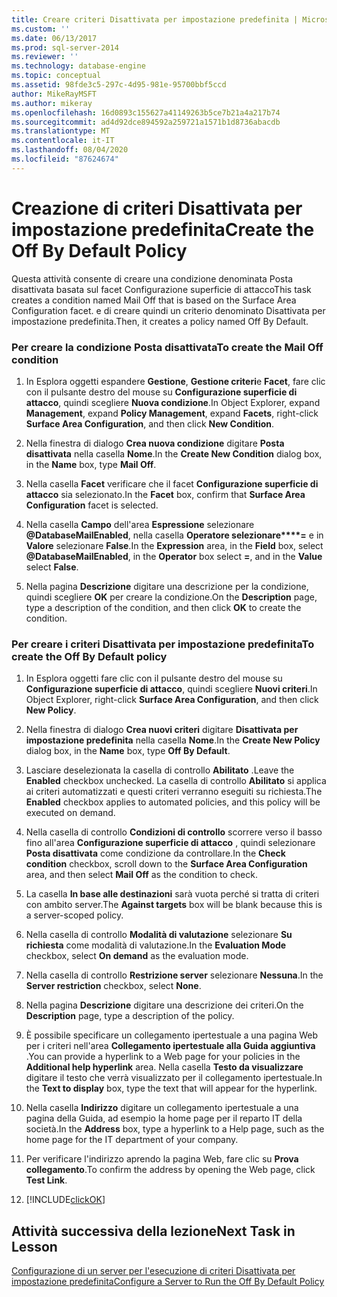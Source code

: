 ```yaml
---
title: Creare criteri Disattivata per impostazione predefinita | Microsoft Docs
ms.custom: ''
ms.date: 06/13/2017
ms.prod: sql-server-2014
ms.reviewer: ''
ms.technology: database-engine
ms.topic: conceptual
ms.assetid: 98fde3c5-297c-4d95-981e-95700bbf5ccd
author: MikeRayMSFT
ms.author: mikeray
ms.openlocfilehash: 16d0893c155627a41149263b5ce7b21a4a217b74
ms.sourcegitcommit: ad4d92dce894592a259721a1571b1d8736abacdb
ms.translationtype: MT
ms.contentlocale: it-IT
ms.lasthandoff: 08/04/2020
ms.locfileid: "87624674"
---
```

# <a name="create-the-off-by-default-policy"></a><span data-ttu-id="637a0-102">Creazione di criteri Disattivata per impostazione predefinita</span><span class="sxs-lookup"><span data-stu-id="637a0-102">Create the Off By Default Policy</span></span>
  <span data-ttu-id="637a0-103">Questa attività consente di creare una condizione denominata Posta disattivata basata sul facet Configurazione superficie di attacco</span><span class="sxs-lookup"><span data-stu-id="637a0-103">This task creates a condition named Mail Off that is based on the Surface Area Configuration facet.</span></span> <span data-ttu-id="637a0-104">e di creare quindi un criterio denominato Disattivata per impostazione predefinita.</span><span class="sxs-lookup"><span data-stu-id="637a0-104">Then, it creates a policy named Off By Default.</span></span>  
  
### <a name="to-create-the-mail-off-condition"></a><span data-ttu-id="637a0-105">Per creare la condizione Posta disattivata</span><span class="sxs-lookup"><span data-stu-id="637a0-105">To create the Mail Off condition</span></span>  
  
1.  <span data-ttu-id="637a0-106">In Esplora oggetti espandere **Gestione**, **Gestione criteri**e **Facet**, fare clic con il pulsante destro del mouse su **Configurazione superficie di attacco**, quindi scegliere **Nuova condizione**.</span><span class="sxs-lookup"><span data-stu-id="637a0-106">In Object Explorer, expand **Management**, expand **Policy Management**, expand **Facets**, right-click **Surface Area Configuration**, and then click **New Condition**.</span></span>  
  
2.  <span data-ttu-id="637a0-107">Nella finestra di dialogo **Crea nuova condizione** digitare **Posta disattivata** nella casella **Nome**.</span><span class="sxs-lookup"><span data-stu-id="637a0-107">In the **Create New Condition** dialog box, in the **Name** box, type **Mail Off**.</span></span>  
  
3.  <span data-ttu-id="637a0-108">Nella casella **Facet** verificare che il facet **Configurazione superficie di attacco** sia selezionato.</span><span class="sxs-lookup"><span data-stu-id="637a0-108">In the **Facet** box, confirm that **Surface Area Configuration** facet is selected.</span></span>  
  
4.  <span data-ttu-id="637a0-109">Nella casella **Campo** dell'area **Espressione** selezionare **\@DatabaseMailEnabled**, nella casella **Operatore selezionare\*\*\*\*=** e in **Valore** selezionare **False**.</span><span class="sxs-lookup"><span data-stu-id="637a0-109">In the **Expression** area, in the **Field** box, select **\@DatabaseMailEnabled**, in the **Operator** box select **=**, and in the **Value** select **False**.</span></span>  
  
5.  <span data-ttu-id="637a0-110">Nella pagina **Descrizione** digitare una descrizione per la condizione, quindi scegliere **OK** per creare la condizione.</span><span class="sxs-lookup"><span data-stu-id="637a0-110">On the **Description** page, type a description of the condition, and then click **OK** to create the condition.</span></span>  
  
### <a name="to-create-the-off-by-default-policy"></a><span data-ttu-id="637a0-111">Per creare i criteri Disattivata per impostazione predefinita</span><span class="sxs-lookup"><span data-stu-id="637a0-111">To create the Off By Default policy</span></span>  
  
1.  <span data-ttu-id="637a0-112">In Esplora oggetti fare clic con il pulsante destro del mouse su **Configurazione superficie di attacco**, quindi scegliere **Nuovi criteri**.</span><span class="sxs-lookup"><span data-stu-id="637a0-112">In Object Explorer, right-click **Surface Area Configuration**, and then click **New Policy**.</span></span>  
  
2.  <span data-ttu-id="637a0-113">Nella finestra di dialogo **Crea nuovi criteri** digitare **Disattivata per impostazione predefinita** nella casella **Nome**.</span><span class="sxs-lookup"><span data-stu-id="637a0-113">In the **Create New Policy** dialog box, in the **Name** box, type **Off By Default**.</span></span>  
  
3.  <span data-ttu-id="637a0-114">Lasciare deselezionata la casella di controllo **Abilitato** .</span><span class="sxs-lookup"><span data-stu-id="637a0-114">Leave the **Enabled** checkbox unchecked.</span></span> <span data-ttu-id="637a0-115">La casella di controllo **Abilitato** si applica ai criteri automatizzati e questi criteri verranno eseguiti su richiesta.</span><span class="sxs-lookup"><span data-stu-id="637a0-115">The **Enabled** checkbox applies to automated policies, and this policy will be executed on demand.</span></span>  
  
4.  <span data-ttu-id="637a0-116">Nella casella di controllo **Condizioni di controllo** scorrere verso il basso fino all'area **Configurazione superficie di attacco** , quindi selezionare **Posta disattivata** come condizione da controllare.</span><span class="sxs-lookup"><span data-stu-id="637a0-116">In the **Check condition** checkbox, scroll down to the **Surface Area Configuration** area, and then select **Mail Off** as the condition to check.</span></span>  
  
5.  <span data-ttu-id="637a0-117">La casella **In base alle destinazioni** sarà vuota perché si tratta di criteri con ambito server.</span><span class="sxs-lookup"><span data-stu-id="637a0-117">The **Against targets** box will be blank because this is a server-scoped policy.</span></span>  
  
6.  <span data-ttu-id="637a0-118">Nella casella di controllo **Modalità di valutazione** selezionare **Su richiesta** come modalità di valutazione.</span><span class="sxs-lookup"><span data-stu-id="637a0-118">In the **Evaluation Mode** checkbox, select **On demand** as the evaluation mode.</span></span>  
  
7.  <span data-ttu-id="637a0-119">Nella casella di controllo **Restrizione server** selezionare **Nessuna**.</span><span class="sxs-lookup"><span data-stu-id="637a0-119">In the **Server restriction** checkbox, select **None**.</span></span>  
  
8.  <span data-ttu-id="637a0-120">Nella pagina **Descrizione** digitare una descrizione dei criteri.</span><span class="sxs-lookup"><span data-stu-id="637a0-120">On the **Description** page, type a description of the policy.</span></span>  
  
9. <span data-ttu-id="637a0-121">È possibile specificare un collegamento ipertestuale a una pagina Web per i criteri nell'area **Collegamento ipertestuale alla Guida aggiuntiva** .</span><span class="sxs-lookup"><span data-stu-id="637a0-121">You can provide a hyperlink to a Web page for your policies in the **Additional help hyperlink** area.</span></span> <span data-ttu-id="637a0-122">Nella casella **Testo da visualizzare** digitare il testo che verrà visualizzato per il collegamento ipertestuale.</span><span class="sxs-lookup"><span data-stu-id="637a0-122">In the **Text to display** box, type the text that will appear for the hyperlink.</span></span>  
  
10. <span data-ttu-id="637a0-123">Nella casella **Indirizzo** digitare un collegamento ipertestuale a una pagina della Guida, ad esempio la home page per il reparto IT della società.</span><span class="sxs-lookup"><span data-stu-id="637a0-123">In the **Address** box, type a hyperlink to a Help page, such as the home page for the IT department of your company.</span></span>  
  
11. <span data-ttu-id="637a0-124">Per verificare l'indirizzo aprendo la pagina Web, fare clic su **Prova collegamento**.</span><span class="sxs-lookup"><span data-stu-id="637a0-124">To confirm the address by opening the Web page, click **Test Link**.</span></span>  
  
12. [!INCLUDE[clickOK](../../includes/clickok-md.md)]  
  
## <a name="next-task-in-lesson"></a><span data-ttu-id="637a0-125">Attività successiva della lezione</span><span class="sxs-lookup"><span data-stu-id="637a0-125">Next Task in Lesson</span></span>  
 [<span data-ttu-id="637a0-126">Configurazione di un server per l'esecuzione di criteri Disattivata per impostazione predefinita</span><span class="sxs-lookup"><span data-stu-id="637a0-126">Configure a Server to Run the Off By Default Policy</span></span>](lesson-1-2-configure-a-server-to-run-the-off-by-default-policy.md)  
  
  
